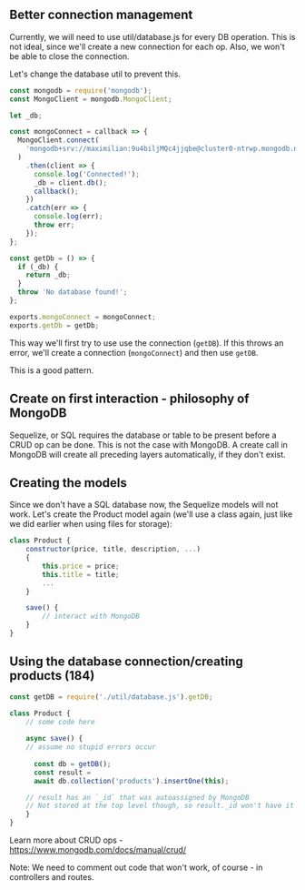 ## Better connection management
Currently, we will need to use util/database.js for every DB operation. This is not ideal, since we'll create a new connection for each op. Also, we won't be able to close the connection. 

Let's change the database util to prevent this.
```js
const mongodb = require('mongodb');
const MongoClient = mongodb.MongoClient;

let _db;

const mongoConnect = callback => {
  MongoClient.connect(
    'mongodb+srv://maximilian:9u4biljMQc4jjqbe@cluster0-ntrwp.mongodb.net/shop?retryWrites=true'
  )
    .then(client => {
      console.log('Connected!');
      _db = client.db();
      callback();
    })
    .catch(err => {
      console.log(err);
      throw err;
    });
};

const getDb = () => {
  if (_db) {
    return _db;
  }
  throw 'No database found!';
};

exports.mongoConnect = mongoConnect;
exports.getDb = getDb;
```
This way we'll first try to use use the connection (`getDB`). If this throws an error, we'll create a connection (`mongoConnect`) and then use `getDB`.

This is a good pattern.


## Create on first interaction - philosophy of MongoDB
Sequelize, or SQL requires the database or table to be present before a CRUD op can be done. This is not the case with MongoDB. A create call in MongoDB will create all preceding layers automatically, if they don't exist.


## Creating the models
Since we don't have a SQL database now, the Sequelize models will not work. Let's create the Product model again (we'll use a class again, just like we did earlier when using files for storage):
```js
class Product {
	constructor(price, title, description, ...)
	{
		this.price = price;
		this.title = title;
		...
	}

	save() {
		// interact with MongoDB
	}
}
```


## Using the database connection/creating products (184)
```js
const getDB = require('./util/database.js').getDB;

class Product {
	// some code here
	
	async save() {
	// assume no stupid errors occur
		
	  const db = getDB();
	  const result = 
	  await db.collection('products').insertOne(this);

	// result has an `_id` that was autoassigned by MongoDB
	// Not stored at the top level though, so result._id won't have it
	}
}
```
Learn more about CRUD ops - https://www.mongodb.com/docs/manual/crud/

Note: We need to comment out code that won't work, of course - in controllers and routes.